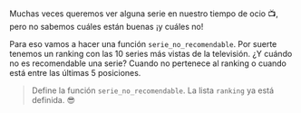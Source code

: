 Muchas veces queremos ver alguna serie en nuestro tiempo de ocio :tv:, pero no sabemos cuáles están buenas ¡y cuáles no!

Para eso vamos a hacer una función `serie_no_recomendable`. Por suerte tenemos un ranking con las 10 series más vistas de la televisión. ¿Y cuándo no es recomendable una serie? Cuando no pertenece al ranking o cuando está entre las últimas 5 posiciones.

> Define la función `serie_no_recomendable`. La lista `ranking` ya está definida. :sunglasses: